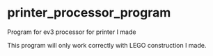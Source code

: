 # printer_processor_program
Program for ev3 processor for printer I made

This program will only work correctly with LEGO construction I made.
